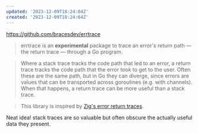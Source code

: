 ```yaml
---
updated: '2023-12-09T18:24:04Z'
created: '2023-12-09T18:24:04Z'
---
```

https://github.com/bracesdev/errtrace

> errtrace is an **experimental** package to trace an error's return path — the return trace — through a Go program.

> Where a stack trace tracks the code path that led to an error, a return trace tracks the code path that the error took to get to the user. Often these are the same path, but in Go they can diverge, since errors are values that can be transported across goroutines (e.g. with channels). When that happens, a return trace can be more useful than a stack trace.

> This library is inspired by [Zig's error return traces](https://ziglang.org/documentation/0.11.0/#Error-Return-Traces).

Neat idea! stack traces are so valuable but often obscure the actually useful data they present.